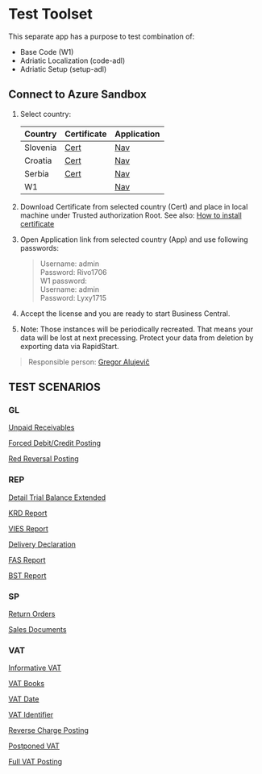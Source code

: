 # Test Toolset

This separate app has a purpose to test combination of:
- Base Code (W1)
- Adriatic Localization (code-adl)
- Adriatic Setup (setup-adl)

## Connect to Azure Sandbox

1. Select country:

    Country|Certificate|Application
    -------|-----------|-----------
    Slovenia|[Cert](http://w1-130-24838-si.westeurope.azurecontainer.io:8080/certificate.cer)|[Nav](https://w1-130-24838-si.westeurope.azurecontainer.io/NAV)
    Croatia|[Cert](http://w1-130-24838-hr.westeurope.azurecontainer.io:8080/certificate.cer)|[Nav](https://w1-130-24838-hr.westeurope.azurecontainer.io/NAV)
    Serbia|[Cert](http://w1-130-24838-rs.westeurope.azurecontainer.io:8080/certificate.cer)|[Nav](https://w1-130-24838-rs.westeurope.azurecontainer.io/nav/)
    W1||[Nav](https://w1-130-25789.westeurope.azurecontainer.io/NAV/)

2. Download Certificate from selected country (Cert) and place in local machine under Trusted authorization Root. See also: [How to install certificate](https://msdn.microsoft.com/en-us/library/cc750534.aspx?f=255&MSPPError=-2147217396)
3. Open Application link from selected country (App) and use following passwords:
    > Username: admin<br>
    > Password: Rivo1706<br>
    W1 password:<br>
    > Username: admin<br>
    > Password: Lyxy1715<br>
4. Accept the license and you are ready to start Business Central.
5. Note: Those instances will be periodically recreated. That means your data will be lost at next precessing. Protect your data from deletion by exporting data via RapidStart.

> Responsible person: [Gregor Alujevič](https://github.com/gregoral)



## TEST SCENARIOS

### GL

[Unpaid Receivables](UnpaidReceivables.md)<br>

[Forced Debit/Credit Posting](ForcedDebitCrediPosting.md)<br>

[Red Reversal Posting](RedReversalPosting.md)

### REP

[Detail Trial Balance Extended](DetailTrialBalanceExtended.md)<br>

[KRD Report](KRDReport.md)<br>

[VIES Report](VIESReport.md)<br>

[Delivery Declaration](PDOReport.md)<br>

[FAS Report](FASReport.md)<br>

[BST Report](BSTReport.md)<br>

### SP

[Return Orders](ReturnOrders.md)<br>

[Sales Documents](SalesDocuments.md)<br>

### VAT

[Informative VAT](InformativeVAT.md)<br>

[VAT Books](VATBooks.md)<br>

[VAT Date](VATDate.md)<br>

[VAT Identifier](VATIdentifier.md)<br>

[Reverse Charge Posting](ReverseChargePosting.md)<br>

[Postponed VAT](PostponedReverseChargePosting.md)<br>

[Full VAT Posting](FullVATPosting.md)